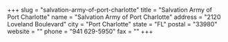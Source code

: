 +++
slug = "salvation-army-of-port-charlotte"
title = "Salvation Army of Port Charlotte"
name = "Salvation Army of Port Charlotte"
address = "2120 Loveland Boulevard"
city = "Port Charlotte"
state = "FL"
postal = "33980"
website = ""
phone = "941 629-5950"
fax = ""
+++
